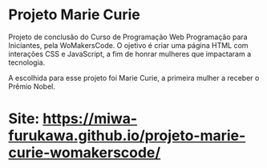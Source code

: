 # Projeto Marie Curie
Projeto de conclusão do Curso de Programação Web Programação para Iniciantes, pela WoMakersCode.
O ojetivo é criar uma página HTML com interações CSS e JavaScript, a fim de honrar mulheres que impactaram a tecnologia.

A escolhida para esse projeto foi Marie Curie, a primeira mulher a receber o Prêmio Nobel.

# Site: https://miwa-furukawa.github.io/projeto-marie-curie-womakerscode/
